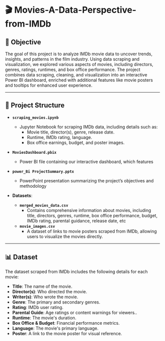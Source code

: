#  🎬 Movies-A-Data-Perspective-from-IMDb
## 📌 Objective  
The goal of this project is to analyze IMDb movie data to uncover trends, insights, and patterns in the film industry. Using data scraping and visualization, we explored various aspects of movies, including directors, genres, ratings, runtimes, and box office performance. The project combines data scraping, cleaning, and visualization into an interactive Power BI dashboard, enriched with additional features like movie posters and tooltips for enhanced user experience.  

---

## 📁 Project Structure  

- **`scraping_movies.ipynb`**  
  - Jupyter Notebook for scraping IMDb data, including details such as:  
    - Movie title, director(s), genre, release date.  
    - Runtime, IMDb rating, language.  
    - Box office earnings, budget, and poster images.  

- **`MoviesDashboard.pbix`**  
  - Power BI file containing our interactive dashboard, which features

- **`power_Bi ProjectSummary.pptx`**  
  - PowerPoint presentation summarizing the project’s objectives and methodology

- **Datasets**:  
  - **`merged_movies_data.csv`**  
    - Contains comprehensive information about movies, including title, directors, genres, runtime, box office performance, budget, IMDb rating, parental guidance, release date, etc
  - **`movie_images.csv`**  
    - A dataset of links to movie posters scraped from IMDb, allowing users to visualize the movies directly.  

---

## 📊 Dataset  

The dataset scraped from IMDb includes the following details for each movie:  
- **Title**: The name of the movie.  
- **Director(s)**: Who directed the movie.
- **Writer(s)**: Who wrote the movie.  
- **Genre**: The primary and secondary genres.  
- **Rating**: IMDb user rating.
- **Parental Guide**: Age ratings or content warnings for viewers..  
- **Runtime**: The movie's duration.  
- **Box Office & Budget**: Financial performance metrics.  
- **Language**: The movie's primary language.  
- **Poster**: A link to the movie poster for visual reference.  
